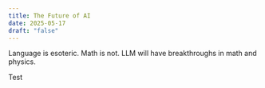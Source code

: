 ```yaml
---
title: The Future of AI
date: 2025-05-17
draft: "false"
---
```

Language is esoteric. Math is not. LLM will have breakthroughs in math and physics. 

Test